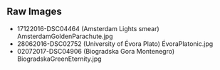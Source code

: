 ## Raw Images
* 17122016-DSC04464 (Amsterdam Lights smear) AmsterdamGoldenParachute.jpg
* 28062016-DSC02752 (University of Évora Plato) ÉvoraPlatonic.jpg
* 02072017-DSC04906 (Biogradska Gora Montenegro) BiogradskaGreenEternity.jpg